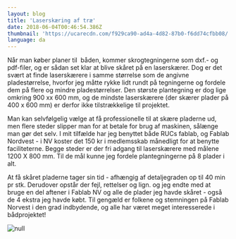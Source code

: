 ```yaml
---
layout: blog
title: 'Laserskæring af træ'
date: 2018-06-04T00:46:54.386Z
thumbnail: 'https://ucarecdn.com/f929ca90-ad4a-4d82-87b0-f6dd74cfbb08/'
language: da
---
```


Når man køber planer til  båden, kommer skrogtegningerne som dxf.- og pdf-filer, og er sådan set klar at blive skåret på en laserskærer. Dog er det svært at finde laserskærere i samme størrelse som de angivne pladestørrelse, hvorfor jeg måtte rykke lidt rundt på tegningerne og fordele dem på flere og mindre pladestørrelser. Den største plantegning er dog lige omkring 900 xx 600 mm, og de mindste laserskærere (der skærer plader på 400 x 600 mm) er derfor ikke tilstrækkelige til projektet. 

Man kan selvfølgelig vælge at få professionelle til at skære pladerne ud, men flere steder slipper man for at betale for brug af maskinen, sålænge man gør det selv. I mit tilfælde har jeg benyttet både RUCs fablab, og Fablab Nordvest - i NV koster det 150 kr i medlemsskab månedligt for at benytte faciliteterne. Begge steder er der fri adgang til laserskærere med målene 1200 X 800 mm. Til de mål kunne jeg fordele plantegningerne på 8 plader i alt.

At få skåret pladerne tager sin tid - afhængig af detaljegraden op til 40 min pr stk. Derudover opstår der fejl, rettelser og lign. og jeg endte med at bruge en del aftener i Fablab NV og alle de plader jeg havde skåret - også de 4 ekstra jeg havde købt. Til gengæld er folkene og stemningen på Fablab Norvest i den grad indbydende, og alle har været meget interesserede i bådprojektet!

![null](https://ucarecdn.com/f929ca90-ad4a-4d82-87b0-f6dd74cfbb08/)

<div class="dual-image-container">
  <img src="https://ucarecdn.com/3cc5a46f-ee05-42d6-b179-4f06f18af9e8/-/format/auto/-/scale_crop/1860x1400/center/" srcset="https://ucarecdn.com/3cc5a46f-ee05-42d6-b179-4f06f18af9e8/-/format/auto/-/scale_crop/930x700/center/, https://ucarecdn.com/3cc5a46f-ee05-42d6-b179-4f06f18af9e8/-/format/auto/-/scale_crop/1395x1050/center/ 1.5x, https://ucarecdn.com/3cc5a46f-ee05-42d6-b179-4f06f18af9e8/-/format/auto/-/scale_crop/1860x1400/center/ 2x" alt="" class="dual-image-container__img" />
  <img src="https://ucarecdn.com/b584ea28-7a38-4d80-b23b-9f2de357d88f/-/format/auto/-/scale_crop/1860x1400/center/" srcset="https://ucarecdn.com/b584ea28-7a38-4d80-b23b-9f2de357d88f/-/format/auto/-/scale_crop/930x700/center/, https://ucarecdn.com/b584ea28-7a38-4d80-b23b-9f2de357d88f/-/format/auto/-/scale_crop/1395x1050/center/ 1.5x, https://ucarecdn.com/b584ea28-7a38-4d80-b23b-9f2de357d88f/-/format/auto/-/scale_crop/1860x1400/center/ 2x" alt="" class="dual-image-container__img" />
  <img src="https://ucarecdn.com/dcf6e1a8-a294-46ce-b27b-29a1b8f8ae9a/-/format/auto/-/scale_crop/1860x1400/center/" srcset="https://ucarecdn.com/dcf6e1a8-a294-46ce-b27b-29a1b8f8ae9a/-/format/auto/-/scale_crop/930x700/center/, https://ucarecdn.com/dcf6e1a8-a294-46ce-b27b-29a1b8f8ae9a/-/format/auto/-/scale_crop/1395x1050/center/ 1.5x, https://ucarecdn.com/dcf6e1a8-a294-46ce-b27b-29a1b8f8ae9a/-/format/auto/-/scale_crop/1860x1400/center/ 2x" alt="" class="dual-image-container__img" />
  <img src="https://ucarecdn.com/b718815d-6837-4427-a19a-85d23a960525/-/format/auto/-/scale_crop/1860x1400/center/" srcset="https://ucarecdn.com/b718815d-6837-4427-a19a-85d23a960525/-/format/auto/-/scale_crop/930x700/center/, https://ucarecdn.com/b718815d-6837-4427-a19a-85d23a960525/-/format/auto/-/scale_crop/1395x1050/center/ 1.5x, https://ucarecdn.com/b718815d-6837-4427-a19a-85d23a960525/-/format/auto/-/scale_crop/1860x1400/center/ 2x" alt="" class="dual-image-container__img" />
  <img src="https://ucarecdn.com/a2825b2f-9422-4e4e-91d4-5bebb5617796/-/format/auto/-/scale_crop/1860x1400/center/" srcset="https://ucarecdn.com/a2825b2f-9422-4e4e-91d4-5bebb5617796/-/format/auto/-/scale_crop/930x700/center/, https://ucarecdn.com/a2825b2f-9422-4e4e-91d4-5bebb5617796/-/format/auto/-/scale_crop/1395x1050/center/ 1.5x, https://ucarecdn.com/a2825b2f-9422-4e4e-91d4-5bebb5617796/-/format/auto/-/scale_crop/1860x1400/center/ 2x" alt="" class="dual-image-container__img" />
  <img src="https://ucarecdn.com/083aa8e7-88c9-49c3-ae8f-cf3846accbcb/-/format/auto/-/scale_crop/1860x1400/center/" srcset="https://ucarecdn.com/083aa8e7-88c9-49c3-ae8f-cf3846accbcb/-/format/auto/-/scale_crop/930x700/center/, https://ucarecdn.com/083aa8e7-88c9-49c3-ae8f-cf3846accbcb/-/format/auto/-/scale_crop/1395x1050/center/ 1.5x, https://ucarecdn.com/083aa8e7-88c9-49c3-ae8f-cf3846accbcb/-/format/auto/-/scale_crop/1860x1400/center/ 2x" alt="" class="dual-image-container__img" />
  <img src="https://ucarecdn.com/570892a8-99a1-4b4c-883a-43f46fad686a/-/format/auto/-/scale_crop/1860x1400/center/" srcset="https://ucarecdn.com/570892a8-99a1-4b4c-883a-43f46fad686a/-/format/auto/-/scale_crop/930x700/center/, https://ucarecdn.com/570892a8-99a1-4b4c-883a-43f46fad686a/-/format/auto/-/scale_crop/1395x1050/center/ 1.5x, https://ucarecdn.com/570892a8-99a1-4b4c-883a-43f46fad686a/-/format/auto/-/scale_crop/1860x1400/center/ 2x" alt="" class="dual-image-container__img" />
  <img src="https://ucarecdn.com/f0856efe-491b-42a9-b33a-0be8f9f2fb83/-/format/auto/-/scale_crop/1860x1400/center/" srcset="https://ucarecdn.com/f0856efe-491b-42a9-b33a-0be8f9f2fb83/-/format/auto/-/scale_crop/930x700/center/, https://ucarecdn.com/f0856efe-491b-42a9-b33a-0be8f9f2fb83/-/format/auto/-/scale_crop/1395x1050/center/ 1.5x, https://ucarecdn.com/f0856efe-491b-42a9-b33a-0be8f9f2fb83/-/format/auto/-/scale_crop/1860x1400/center/ 2x" alt="" class="dual-image-container__img" />
</div>
